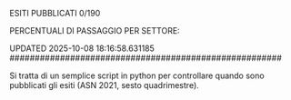 ESITI PUBBLICATI 0/190 

PERCENTUALI DI PASSAGGIO PER SETTORE:

UPDATED 2025-10-08 18:16:58.631185
###################################################### 

Si tratta di un semplice script in python per controllare quando sono pubblicati gli esiti (ASN 2021, sesto quadrimestre).

